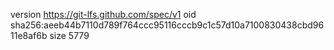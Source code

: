 version https://git-lfs.github.com/spec/v1
oid sha256:aeeb44b7110d789f764ccc95116cccb9c1c57d10a7100830438cbd9611e8af6b
size 5779

